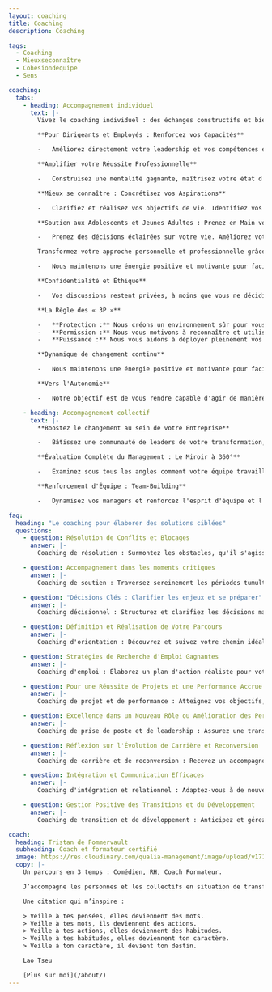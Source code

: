 ```yaml
---
layout: coaching
title: Coaching
description: Coaching

tags:
  - Coaching
  - Mieuxseconnaître
  - Cohesiondequipe
  - Sens

coaching:
  tabs:
    - heading: Accompagnement individuel
      text: |-
        Vivez le coaching individuel : des échanges constructifs et bienveillants qui favorisent le passage à l'action en confort et en sérénité

        **Pour Dirigeants et Employés : Renforcez vos Capacités**

        -   Améliorez directement votre leadership et vos compétences en gestion. Devenez plus assertif, influent, et trouvez satisfaction et réussite dans votre rôle.

        **Amplifier votre Réussite Professionnelle**

        -   Construisez une mentalité gagnante, maîtrisez votre état d'esprit, renforcez votre confiance en vous. Naviguez avec succès vos changements de carrière et instaurez des habitudes de travail productives.

        **Mieux se connaître : Concrétisez vos Aspirations**

        -   Clarifiez et réalisez vos objectifs de vie. Identifiez vos valeurs, talents, et besoins essentiels. Exprimez votre véritable identité et discutez de ce qui compte vraiment pour vous dans tous les aspects de votre vie.

        **Soutien aux Adolescents et Jeunes Adultes : Prenez en Main votre Avenir**

        -   Prenez des décisions éclairées sur votre vie. Améliorez votre confiance en vous, orientez vos choix d'études, boostez vos performances académiques et professionnelles. Préparez-vous pour les examens, décrochez des stages et des premiers emplois, tout en gérant efficacement votre vie sociale et familiale.

        Transformez votre approche personnelle et professionnelle grâce à un coaching ciblé et pragmatique. Agissez maintenant pour une vie plus épanouie et réussie.

        -   Nous maintenons une énergie positive et motivante pour faciliter et ancrer les changements souhaités.

        **Confidentialité et Éthique**

        -   Vos discussions restent privées, à moins que vous ne décidiez autrement.

        **La Règle des « 3P »**

        -   **Protection :** Nous créons un environnement sûr pour vous exprimer librement.
        -   **Permission :** Nous vous motivons à reconnaître et utiliser vos forces et votre potentiel.
        -   **Puissance :** Nous vous aidons à déployer pleinement vos capacités.

        **Dynamique de changement continu**

        -   Nous maintenons une énergie positive et motivante pour faciliter et ancrer les changements souhaités.

        **Vers l'Autonomie**

        -   Notre objectif est de vous rendre capable d'agir de manière autonome, en s'appuyant sur vos propres ressources et compétences

    - heading: Accompagnement collectif
      text: |-
        **Boostez le changement au sein de votre Entreprise**

        -   Bâtissez une communauté de leaders de votre transformation, traduisez vos enjeux en actions terrain, partagez sens, vision et ambition suscitant l'adhésion des parties prenantes, incarnez vos valeurs tout en veillant à leur alignement avec vos comportements Identifiez concrètement vos défis et transformez-les en plans d'action réels. Fédérez vos équipes autour d'une vision et d'objectifs communs qui motivent et impliquent chacun.

        **Évaluation Complète du Management : Le Miroir à 360°**

        -   Examinez sous tous les angles comment votre équipe travaille ensemble : l'harmonie du groupe, la qualité de votre travail, la manière dont vous collaborez au-delà des frontières et l'efficacité de vos réunions de direction. Utilisez ces insights pour prendre des décisions éclairées et agir de manière cohérente.

        **Renforcement d'Équipe : Team-Building**

        -   Dynamisez vos managers et renforcez l'esprit d'équipe et l'engagement de tous. Naviguez efficacement à travers les moments de croissance et les périodes plus calmes, et mettez en valeur le potentiel de chacun, tout en partageant un moment convivial et constructif.

faq:
  heading: "Le coaching pour élaborer des solutions ciblées"
  questions:
    - question: Résolution de Conflits et Blocages
      answer: |-
        Coaching de résolution : Surmontez les obstacles, qu'il s'agisse de tensions interpersonnelles, de stress, ou de difficultés à vous affirmer, pour libérer votre potentiel de croissance.

    - question: Accompagnement dans les moments critiques
      answer: |-
        Coaching de soutien : Traversez sereinement les périodes tumultueuses, qu'elles soient d'ordre personnel ou professionnel, et transformez les défis en tremplins pour l'avenir.

    - question: "Décisions Clés : Clarifier les enjeux et se préparer"
      answer: |-
        Coaching décisionnel : Structurez et clarifiez les décisions majeures, qu'elles concernent votre carrière ou des choix de vie personnels, en affinant votre argumentation pour des présentations et négociations à fort enjeu.

    - question: Définition et Réalisation de Votre Parcours
      answer: |-
        Coaching d'orientation : Découvrez et suivez votre chemin idéal, en identifiant clairement vos atouts et en construisant un projet de vie aligné sur vos aspirations.

    - question: Stratégies de Recherche d'Emploi Gagnantes
      answer: |-
        Coaching d'emploi : Élaborez un plan d'action réaliste pour votre future carrière, renforcez votre confiance et soyez prêt à choisir parmi plusieurs propositions, tout en préparant efficacement vos négociations contractuelles.

    - question: Pour une Réussite de Projets et une Performance Accrue
      answer: |-
        Coaching de projet et de performance : Atteignez vos objectifs, que ce soit dans la réalisation de projets ambitieux ou l'amélioration de vos compétences en management, tout en surmontant la peur de l'échec.

    - question: Excellence dans un Nouveau Rôle ou Amélioration des Performances Actuelles
      answer: |-
        Coaching de prise de poste et de leadership : Assurez une transition fluide vers de nouvelles responsabilités ou optimisez votre impact dans votre rôle actuel, en améliorant votre interaction avec l'équipe et la direction.

    - question: Réflexion sur l'Évolution de Carrière et Reconversion
      answer: |-
        Coaching de carrière et de reconversion : Recevez un accompagnement personnalisé pour naviguer dans les étapes cruciales de votre vie professionnelle, que vous aspiriez à un changement radical ou à réaliser un rêve longtemps caressé.

    - question: Intégration et Communication Efficaces
      answer: |-
        Coaching d'intégration et relationnel : Adaptez-vous à de nouveaux environnements, que ce soit dans un cadre professionnel ou personnel, et améliorez vos compétences relationnelles pour une harmonie accrue.

    - question: Gestion Positive des Transitions et du Développement
      answer: |-
        Coaching de transition et de développement : Anticipez et gérez les changements de vie avec assurance, en bénéficiant d'un soutien continu pour votre développement personnelle et professionnelle.

coach:
  heading: Tristan de Fommervault
  subheading: Coach et formateur certifié
  image: https://res.cloudinary.com/qualia-management/image/upload/v1711226418/tristan_exvbsr.jpg
  copy: |-
    Un parcours en 3 temps : Comédien, RH, Coach Formateur. 

    J’accompagne les personnes et les collectifs en situation de transformation. 

    Une citation qui m’inspire : 

    > Veille à tes pensées, elles deviennent des mots.  
    > Veille à tes mots, ils deviennent des actions.  
    > Veille à tes actions, elles deviennent des habitudes.  
    > Veille à tes habitudes, elles deviennent ton caractère.  
    > Veille à ton caractère, il devient ton destin.  

    Lao Tseu

    [Plus sur moi](/about/)
---
```

